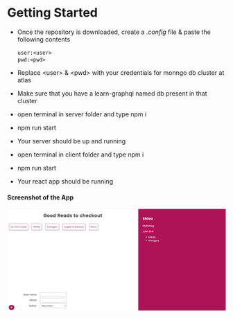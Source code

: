 # Getting Started
- Once the repository is downloaded, create a <i>.config</i> file & paste the following contents
    ```
    user:<user>
    pwd:<pwd>
    ```

- Replace \<user\> & \<pwd\> with your credentials for monngo db cluster at atlas
- Make sure that you have a learn-graphql named db present in that cluster

- open terminal in server folder and type npm i
- npm run start
- Your server should be up and running

- open terminal in client folder and type npm i
- npm run start
- Your react app should be running

<h4>Screenshot of the App</h4>
<img src="./data/UI.png"/>